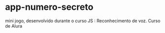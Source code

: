# app-numero-secreto
 mini jogo, desenvolvido durante o curso JS : Reconhecimento de voz. Curso de Alura
